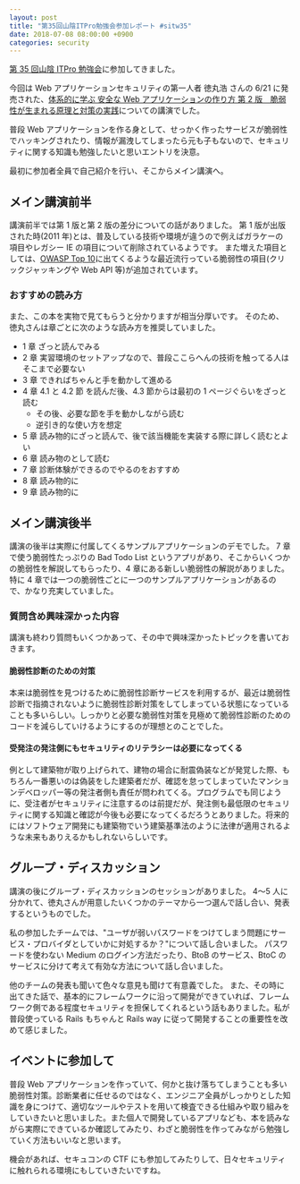 ```yaml
---
layout: post
title: "第35回山陰ITPro勉強会参加レポート #sitw35"
date: 2018-07-08 08:00:00 +0900
categories: security
---
```


[第 35 回山陰 ITPro 勉強会](https://sitw.doorkeeper.jp/events/75259)に参加してきました。

今回は Web アプリケーションセキュリティの第一人者 徳丸浩 さんの 6/21 に発売された、[体系的に学ぶ 安全な Web アプリケーションの作り方 第 2 版　脆弱性が生まれる原理と対策の実践](https://amzn.to/2KGA4JQ)についての講演でした。

<a href="https://www.amazon.co.jp/%E4%BD%93%E7%B3%BB%E7%9A%84%E3%81%AB%E5%AD%A6%E3%81%B6-%E5%AE%89%E5%85%A8%E3%81%AAWeb%E3%82%A2%E3%83%97%E3%83%AA%E3%82%B1%E3%83%BC%E3%82%B7%E3%83%A7%E3%83%B3%E3%81%AE%E4%BD%9C%E3%82%8A%E6%96%B9-%E7%AC%AC2%E7%89%88-%E8%84%86%E5%BC%B1%E6%80%A7%E3%81%8C%E7%94%9F%E3%81%BE%E3%82%8C%E3%82%8B%E5%8E%9F%E7%90%86%E3%81%A8%E5%AF%BE%E7%AD%96%E3%81%AE%E5%AE%9F%E8%B7%B5-%E5%BE%B3%E4%B8%B8/dp/4797393165/ref=as_li_ss_il?s=books&ie=UTF8&qid=1534326407&sr=1-1&keywords=%E4%BD%93%E7%B3%BB%E7%9A%84%E3%81%AB%E5%AD%A6%E3%81%B6+%E5%AE%89%E5%85%A8%E3%81%AAweb%E3%82%A2%E3%83%97%E3%83%AA%E3%82%B1%E3%83%BC%E3%82%B7%E3%83%A7%E3%83%B3%E3%81%AE%E4%BD%9C%E3%82%8A%E6%96%B9+%E7%AC%AC2%E7%89%88+%E8%84%86%E5%BC%B1%E6%80%A7%E3%81%8C%E7%94%9F%E3%81%BE%E3%82%8C%E3%82%8B%E5%8E%9F%E7%90%86%E3%81%A8%E5%AF%BE%E7%AD%96%E3%81%AE%E5%AE%9F%E8%B7%B5&linkCode=li3&tag=regonns-22&linkId=4946faa1d09bfac1451eca801f128a61&language=ja_JP" target="_blank"><amp-img src="https://ws-fe.amazon-adsystem.com/widgets/q?_encoding=UTF8&ASIN=4797393165&Format=_SL250_&ID=AsinImage&MarketPlace=JP&ServiceVersion=20070822&WS=1&tag=regonns-22&language=ja_JP" alt="" width="197px" height="250px" layout="fixed" ></amp-img>
</a>

<amp-img src="https://ir-jp.amazon-adsystem.com/e/ir?t=regonns-22&language=ja_JP&l=li3&o=9&a=4797393165" width="1px" height="1px" alt="" layout="fixed" ></amp-img>

普段 Web アプリケーションを作る身として、せっかく作ったサービスが脆弱性でハッキングされたり、情報が漏洩してしまったら元も子もないので、セキュリティに関する知識も勉強したいと思いエントリを決意。

最初に参加者全員で自己紹介を行い、そこからメイン講演へ。

## メイン講演前半

講演前半では第 1 版と第 2 版の差分についての話がありました。
第 1 版が出版された時(2011 年)とは、普及している技術や環境が違うので例えばガラケーの項目やレガシー IE の項目について削除されているようです。
また増えた項目としては、[OWASP Top 10](https://www.owasp.org/index.php/Japan)に出てくるような最近流行っている脆弱性の項目(クリックジャッキングや Web API 等)が追加されています。

### おすすめの読み方

また、この本を実物で見てもらうと分かりますが相当分厚いです。
そのため、徳丸さんは章ごとに次のような読み方を推奨していました。

- 1 章 ざっと読んでみる
- 2 章 実習環境のセットアップなので、普段ここらへんの技術を触ってる人はそこまで必要ない
- 3 章 できればちゃんと手を動かして進める
- 4 章 4.1 と 4.2 節 を読んだ後、4.3 節からは最初の 1 ページぐらいをざっと読む
  - その後、必要な節を手を動かしながら読む
  - 逆引き的な使い方を想定
- 5 章 読み物的にざっと読んで、後で該当機能を実装する際に詳しく読むとよい
- 6 章 読み物のとして読む
- 7 章 診断体験ができるのでやるのをおすすめ
- 8 章 読み物的に
- 9 章 読み物的に

## メイン講演後半

講演の後半は実際に付属してくるサンプルアプリケーションのデモでした。
7 章で使う脆弱性たっぷりの Bad Todo List というアプリがあり、そこからいくつかの脆弱性を解説してもらったり、4 章にある新しい脆弱性の解説がありました。特に 4 章では一つの脆弱性ごとに一つのサンプルアプリケーションがあるので、かなり充実していました。

### 質問含め興味深かった内容

講演も終わり質問もいくつかあって、その中で興味深かったトピックを書いておきます。

#### 脆弱性診断のための対策

本来は脆弱性を見つけるために脆弱性診断サービスを利用するが、最近は脆弱性診断で指摘されないように脆弱性診断対策をしてしまっている状態になっていることも多いらしい。しっかりと必要な脆弱性対策を見極めて脆弱性診断のためのコードを減らしていけるようにするのが理想とのことでした。

#### 受発注の発注側にもセキュリティのリテラシーは必要になってくる

例として建築物が取り上げられて、建物の場合に耐震偽装などが発覚した際、もちろん一番悪いのは偽装をした建築者だが、確認を怠ってしまっていたマンションデベロッパー等の発注者側も責任が問われてくる。プログラムでも同じように、受注者がセキュリティに注意するのは前提だが、発注側も最低限のセキュリティに関する知識と確認が今後も必要になってくるだろうとありました。将来的にはソフトウェア開発にも建築物でいう建築基準法のように法律が適用されるような未来もありえるかもしれないらしいです。

## グループ・ディスカッション

講演の後にグループ・ディスカッションのセッションがありました。
4〜5 人に分かれて、徳丸さんが用意したいくつかのテーマから一つ選んで話し合い、発表するというものでした。

私の参加したチームでは、"ユーザが弱いパスワードをつけてしまう問題にサービス・プロバイダとしていかに対処するか？"について話し合いました。
パスワードを使わない Medium のログイン方法だったり、BtoB のサービス、BtoC のサービスに分けて考えて有効な方法について話し合いました。

他のチームの発表も聞いて色々な意見も聞けて有意義でした。
また、その時に出てきた話で、基本的にフレームワークに沿って開発ができていれば、フレームワーク側である程度セキュリティを担保してくれるという話もありました。私が普段使っている Rails もちゃんと Rails way に従って開発することの重要性を改めて感じました。

## イベントに参加して

普段 Web アプリケーションを作っていて、何かと抜け落ちてしまうことも多い脆弱性対策。診断業者に任せるのではなく、エンジニア全員がしっかりとした知識を身につけて、適切なツールやテストを用いて検査できる仕組みや取り組みをしていきたいと思いました。また個人で開発しているアプリなども、本を読みながら実際にできているか確認してみたり、わざと脆弱性を作ってみながら勉強していく方法もいいなと思います。

機会があれば、セキュコンの CTF にも参加してみたりして、日々セキュリティに触れられる環境にもしていきたいですね。

